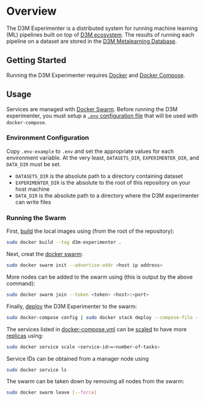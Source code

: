 # Overview

The D3M Experimenter is a distributed system for running machine learning (ML) pipelines built on top of [D3M ecosystem](https://docs.datadrivendiscovery.org/).
The results of running each pipeline on a dataset are stored in the [D3M Metalearning Database](https://metalearning.datadrivendiscovery.org/).

## Getting Started

Running the D3M Experimenter requires [Docker](https://docs.docker.com/get-docker/) and [Docker Compose](https://docs.docker.com/compose/install/).

## Usage

Services are managed with [Docker Swarm](https://docs.docker.com/engine/swarm/).
Before running the D3M experimenter, you must setup a [`.env` configuration file](https://docs.docker.com/compose/environment-variables/#the-env-file) that will be used with `docker-compose`.

### Environment Configuration

Copy `.env-example` to `.env` and set the appropriate values for each environment variable.
At the very least, `DATASETS_DIR`, `EXPERIMENTER_DIR`, and `DATA_DIR` must be set.
* `DATASETS_DIR` is the absolute path to a directory containing dataset
* `EXPERIMENTER_DIR` is the absolute to the root of this repository on your host machine
* `DATA_DIR` is the absolute path to a directory where the D3M experimenter can write files

### Running the Swarm

First, [build](https://docs.docker.com/engine/reference/commandline/build/) the local images using (from the root of the repository):

```bash
sudo docker build --tag d3m-experimenter .
```

Next, creat the [docker swarm](https://docs.docker.com/engine/swarm/swarm-tutorial/create-swarm/):

```bash
sudo docker swarm init --advertise-addr <host ip address>
```

More nodes can be added to the swarm using (this is output by the above command):

```bash
sudo docker swarm join --token <token> <host>:<port>
```

Finally, [deploy](https://docs.docker.com/engine/swarm/stack-deploy/) the D3M Experimenter to the swarm:

```bash
sudo docker-compose config | sudo docker stack deploy --compose-file - <stack-name>
```

The services listed in [docker-compose.yml](docker-compose.yml) can be [scaled](https://docs.docker.com/engine/swarm/swarm-tutorial/scale-service/) to have more [replicas](https://docs.docker.com/engine/swarm/how-swarm-mode-works/services/) using:

```bash
sudo docker service scale <service-id>=<number-of-tasks>
```

Service IDs can be obtained from a manager node using

```bash
sudo docker service ls
```

The swarm can be taken down by removing all nodes from the swarm:

```bash
sudo docker swarm leave [--force]
```
